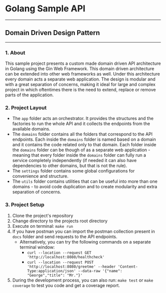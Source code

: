 # Golang Sample API 
---------
## Domain Driven Design Pattern
----------

### 1. About
This sample project presents a custom made domain driven API architecture in Golang using the Gin Web Framework. This domain driven architecture can be extended into other web frameworks as well. Under this architecture every domain acts a separate web application. The design is modular and with a great separation of concerns, making it ideal for large and complex project in which oftentimes there is the need to extend, replace or remove parts of the application.

### 2. Project Layout
* The `app` folder acts an orchestrator. It provides the structures and the factories to run the whole API and it collects the endpoints from the available domains.
* The `domains` folder  contains all the folders that correspond to the API endpoints. Each inside the `domains` folder is named based on a domain and it contains the code related only to that domain. Each folder inside the `domains` folder can be though of  as a separate web application - meaning that every folder inside the `domains` folder can fully run a service completely independently (if needed it can also have dependencies to other domains, but that is not the rule).
* The `settings` folder contains some global configurations for convenience and structure.
* The `utils` folder contains utilities that can be useful into more than one domains - to avoid code duplication and to create modularity and extra separation of concerns.

### 3. Project Setup

1. Clone the project's repository
2. Change directory to the projects root directory
3. Execute on terminal: `make run`
4. If you have postman you can import the postman collection present in `docs` folder and send requests to the API endpoints.
    - Alternatively, you can try the following commands on a separate terminal window:
        - `curl --location --request GET 'http://localhost:8080/healthcheck'`
        - `curl --location --request POST 'http://localhost:8080/greetme' --header 'Content-Type:application/json' --data-raw '{"name": "George","title": "Mr."}'`
5. During the development process, you can also run: `make test` or `make coverage` to test you code and get a coverage report.
